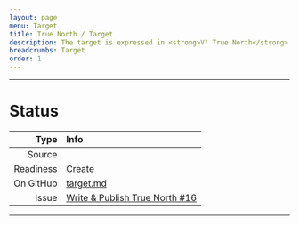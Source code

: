```yaml
---
layout: page
menu: Target
title: True North / Target
description: The target is expressed in <strong>V² True North</strong> which is a vision on how the world will look like in 2021 after the successful introduction of V², showing how V² improves your life. It shows the user where we are going and directs the contributor how to get there.
breadcrumbs: Target
order: 1
---
```



--------------------------

# Status

| Type  | Info |
|------:|:-----|
| Source |  |
| Readiness | Create |
| On GitHub | [target.md](https://github.com/V-Squared/v2-Plan/blob/gh-pages/target.md) |
| Issue | [ Write & Publish True North #16 ](https://github.com/V-Squared/v2-Plan/issues/16) | 

--------------------------


